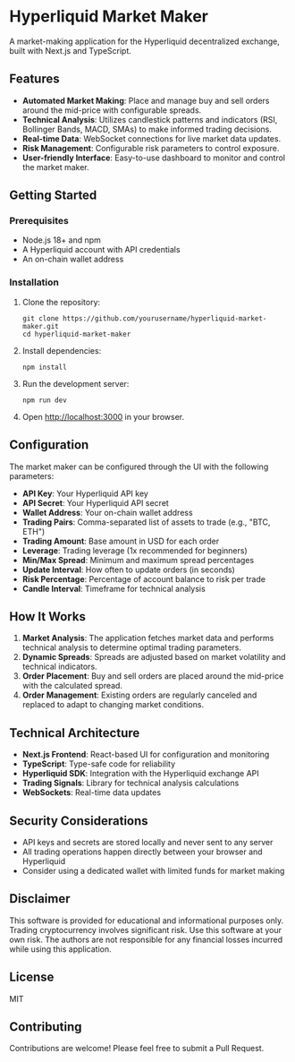 # Hyperliquid Market Maker

A market-making application for the Hyperliquid decentralized exchange, built with Next.js and TypeScript.

## Features

- **Automated Market Making**: Place and manage buy and sell orders around the mid-price with configurable spreads.
- **Technical Analysis**: Utilizes candlestick patterns and indicators (RSI, Bollinger Bands, MACD, SMAs) to make informed trading decisions.
- **Real-time Data**: WebSocket connections for live market data updates.
- **Risk Management**: Configurable risk parameters to control exposure.
- **User-friendly Interface**: Easy-to-use dashboard to monitor and control the market maker.

## Getting Started

### Prerequisites

- Node.js 18+ and npm
- A Hyperliquid account with API credentials
- An on-chain wallet address

### Installation

1. Clone the repository:

   ```
   git clone https://github.com/yourusername/hyperliquid-market-maker.git
   cd hyperliquid-market-maker
   ```

2. Install dependencies:

   ```
   npm install
   ```

3. Run the development server:

   ```
   npm run dev
   ```

4. Open [http://localhost:3000](http://localhost:3000) in your browser.

## Configuration

The market maker can be configured through the UI with the following parameters:

- **API Key**: Your Hyperliquid API key
- **API Secret**: Your Hyperliquid API secret
- **Wallet Address**: Your on-chain wallet address
- **Trading Pairs**: Comma-separated list of assets to trade (e.g., "BTC, ETH")
- **Trading Amount**: Base amount in USD for each order
- **Leverage**: Trading leverage (1x recommended for beginners)
- **Min/Max Spread**: Minimum and maximum spread percentages
- **Update Interval**: How often to update orders (in seconds)
- **Risk Percentage**: Percentage of account balance to risk per trade
- **Candle Interval**: Timeframe for technical analysis

## How It Works

1. **Market Analysis**: The application fetches market data and performs technical analysis to determine optimal trading parameters.
2. **Dynamic Spreads**: Spreads are adjusted based on market volatility and technical indicators.
3. **Order Placement**: Buy and sell orders are placed around the mid-price with the calculated spread.
4. **Order Management**: Existing orders are regularly canceled and replaced to adapt to changing market conditions.

## Technical Architecture

- **Next.js Frontend**: React-based UI for configuration and monitoring
- **TypeScript**: Type-safe code for reliability
- **Hyperliquid SDK**: Integration with the Hyperliquid exchange API
- **Trading Signals**: Library for technical analysis calculations
- **WebSockets**: Real-time data updates

## Security Considerations

- API keys and secrets are stored locally and never sent to any server
- All trading operations happen directly between your browser and Hyperliquid
- Consider using a dedicated wallet with limited funds for market making

## Disclaimer

This software is provided for educational and informational purposes only. Trading cryptocurrency involves significant risk. Use this software at your own risk. The authors are not responsible for any financial losses incurred while using this application.

## License

MIT

## Contributing

Contributions are welcome! Please feel free to submit a Pull Request.
